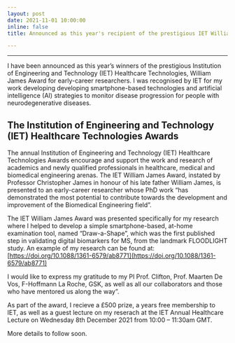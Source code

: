 ```yaml
---
layout: post
date: 2021-11-01 10:00:00
inline: false
title: Announced as this year's recipient of the prestigious IET William James Award 🥳. 

---
```

***

I have been announced as this year’s winners of the prestigious Institution of Engineering and Technology (IET) Healthcare Technologies, William James Award for early-career researchers. I was recognised by IET for my work developing developing smartphone-based technologies and artificial intelligence (AI) strategies to monitor disease progression for people with neurodegenerative diseases. 

## The Institution of Engineering and Technology (IET) Healthcare Technologies Awards
The annual Institution of Engineering and Technology (IET) Healthcare Technologies Awards encourage and support the work and research of academics and newly qualified professionals in healthcare, medical and biomedical engineering arenas. The IET William James Award, instated by Professor Christopher James in honour of his late father William James, is presented to an early-career researcher whose PhD work “has demonstrated the most potential to contribute towards the development and improvement of the Biomedical Engineering field”. 

The IET William James Award was presented specifically for my research where I helped to develop a simple smartphone-based, at-home examination tool, named “Draw-a-Shape”, which was the first published step in validating digital biomarkers for MS, from the landmark FLOODLIGHT study.  An example of my research can be found at: [https://doi.org/10.1088/1361-6579/ab8771](https://doi.org/10.1088/1361-6579/ab8771)

I would like to express my gratitude to my PI Prof. Clifton, Prof. Maarten De Vos, F-Hoffmann La Roche, GSK, as well as all our collaborators and those who have mentored us along the way”.

As part of the award, I recieve a £500 prize, a years free membership to IET, as well as a guest lecture on my reserach at the IET Annual Healthcare Lecture on Wednesday 8th December 2021 from 10:00 – 11:30am GMT. 


More details to follow soon.